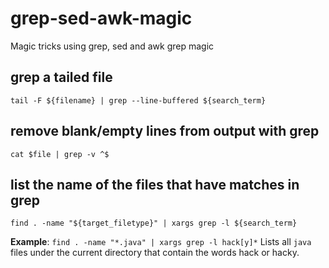# grep-sed-awk-magic 
Magic tricks using grep, sed and awk
grep magic

## grep a tailed file
`tail -F ${filename} | grep --line-buffered ${search_term}`

## remove blank/empty lines from output with grep 
`cat $file | grep -v ^$`

## list the name of the files that have matches in grep
`find . -name "${target_filetype}" | xargs grep -l ${search_term}`

**Example**:
`find . -name "*.java" | xargs grep -l hack[y]*`
Lists all `java` files under the current directory that contain the words hack or hacky.
